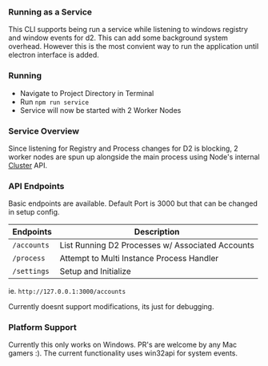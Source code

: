 ### Running as a Service
This CLI supports being run a service while listening to windows registry and window events for d2. This can add some background system overhead. However this is the most convient way to run the application until electron interface is added.

### Running
- Navigate to Project Directory in Terminal
- Run `npm run service`
- Service will now be started with 2 Worker Nodes

### Service Overview
Since listening for Registry and Process changes for D2 is blocking, 2 worker nodes are spun up alongside the main process using Node's internal [Cluster](https://nodejs.org/api/cluster.html) API.

### API Endpoints
Basic endpoints are available. Default Port is 3000 but that can be changed in setup config.


| Endpoints | Description |
| --- | ----------- |
| `/accounts` | List Running D2 Processes w/ Associated Accounts |
| `/process` | Attempt to Multi Instance Process Handler |
| `/settings` | Setup and Initialize  |

ie. `http://127.0.0.1:3000/accounts`

Currently doesnt support modifications, its just for debugging.

### Platform Support
Currently this only works on Windows. PR's are welcome by any Mac gamers :). The current functionality uses win32api for system events.

